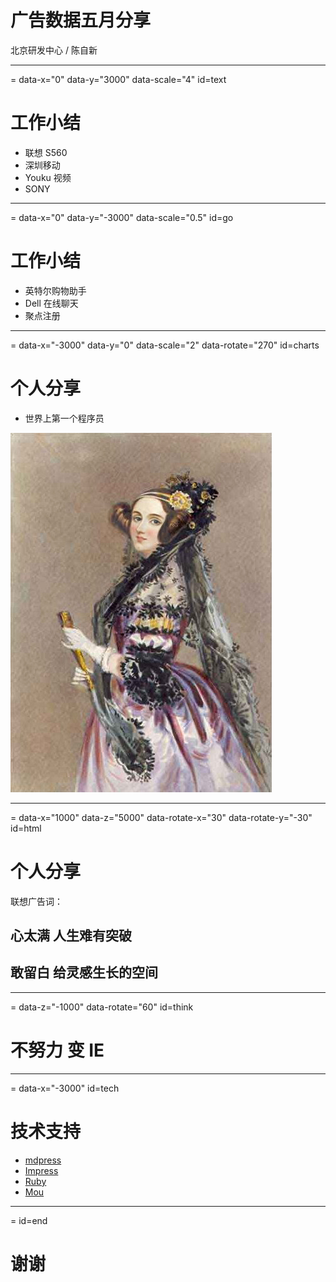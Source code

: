 # 广告数据五月分享

北京研发中心 / 陈自新

----
= data-x="0" data-y="3000" data-scale="4" id=text
# 工作小结

- 联想 S560
- 深圳移动
- Youku 视频
- SONY

----
= data-x="0" data-y="-3000" data-scale="0.5" id=go

# 工作小结

- 英特尔购物助手
- Dell 在线聊天
- 聚点注册

----
= data-x="-3000" data-y="0" data-scale="2"   data-rotate="270" id=charts
# 个人分享

- 世界上第一个程序员

![ada](img/Ada_lovelace.jpg)

----
= data-x="1000" data-z="5000" data-rotate-x="30" data-rotate-y="-30" id=html
# 个人分享

联想广告词：

## 心太满 人生难有突破

## 敢留白 给灵感生长的空间

----
= data-z="-1000"  data-rotate="60" id=think

# 不努力 变 IE



----
=  data-x="-3000" id=tech

# 技术支持

- [mdpress](http://documentup.com/egonschiele/mdpress)
- [Impress](http://bartaz.github.io/impress.js/#/bored)
- [Ruby](http://www.ruby-lang.org/zh_cn/)
- [Mou](http://mouapp.com/)

----
= id=end

# 谢谢